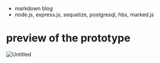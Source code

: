 - markdown blog
- node.js, express.js, sequelize, postgresql, hbs, marked.js

# preview of the prototype
![Untitled](https://user-images.githubusercontent.com/94224520/212151138-d616a595-fcb1-4104-8458-fa205dea1fba.jpg)
